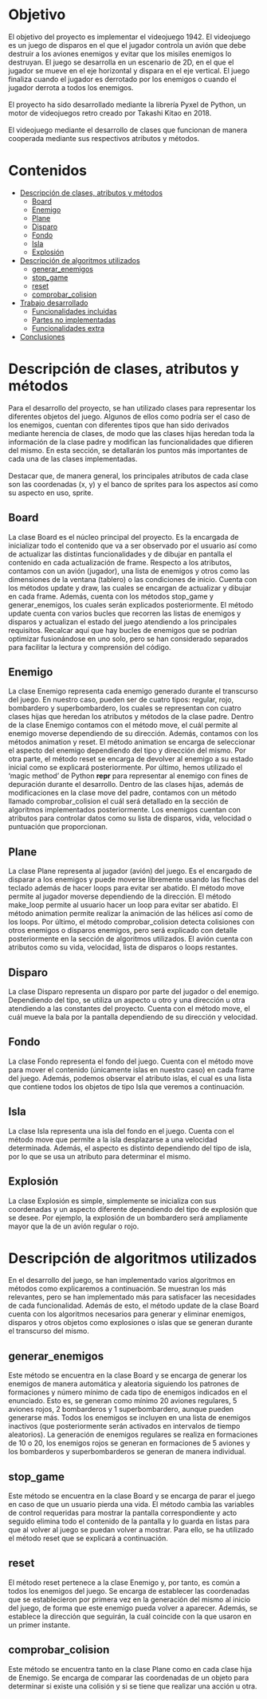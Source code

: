 # Objetivo
El objetivo del proyecto es implementar el videojuego 1942. El videojuego es un juego de disparos en el que el jugador controla un avión que debe destruir a los aviones enemigos y evitar que los misiles enemigos lo destruyan. El juego se desarrolla en un escenario de 2D, en el que el jugador se mueve en el eje horizontal y dispara en el eje vertical. El juego finaliza cuando el jugador es derrotado por los enemigos o cuando el jugador derrota a todos los enemigos.
<br><br>
El proyecto ha sido desarrollado mediante la librería Pyxel de Python, un motor de videojuegos retro creado por Takashi Kitao en 2018.
<br><br>
El videojuego mediante el desarrollo de clases que funcionan de manera cooperada mediante sus respectivos atributos y métodos.

# Contenidos
- [Descripción de clases, atributos y métodos](#descripción-de-clases-atributos-y-métodos)
  - [Board](#board)
  - [Enemigo](#enemigo)
  - [Plane](#plane)
  - [Disparo](#disparo)
  - [Fondo](#fondo)
  - [Isla](#isla)
  - [Explosión](#explosión)
- [Descripción de algoritmos utilizados](#descripción-de-algoritmos-utilizados)
    - [generar_enemigos](#generar_enemigos)
    - [stop_game](#stop_game)
    - [reset](#reset)
    - [comprobar_colision](#comprobar_colision)
- [Trabajo desarrollado](#trabajo-desarrollado)
    - [Funcionalidades incluidas](#funcionalidades-incluidas)
    - [Partes no implementadas](#partes-no-implementadas)
    - [Funcionalidades extra](#funcionalidades-extra)
- [Conclusiones](#conclusiones)

# Descripción de clases, atributos y métodos
Para el desarrollo del proyecto, se han utilizado clases para representar los diferentes objetos del juego. Algunos de ellos como podría ser el caso de los enemigos, cuentan con diferentes tipos que han sido derivados mediante herencia de clases, de modo que las clases hijas heredan toda la información de la clase padre y modifican las funcionalidades que difieren del mismo. En esta sección, se detallarán los puntos más importantes de cada una de las clases implementadas.
<br><br>
Destacar que, de manera general, los principales atributos de cada clase son las coordenadas (x, y) y el banco de sprites para los aspectos así como su aspecto en uso, sprite.

## Board
La clase Board es el núcleo principal del proyecto. Es la encargada de inicializar todo el contenido que va a ser observado por el usuario así como de actualizar las distintas funcionalidades y de dibujar en pantalla el contenido en cada actualización de frame. Respecto a los atributos, contamos con un avión (jugador), una lista de enemigos y otros como las dimensiones de la ventana (tablero) o las condiciones de inicio. Cuenta con los métodos update y draw, las cuales se encargan de actualizar y dibujar en cada frame. Además, cuenta con los métodos stop_game y generar_enemigos, los cuales serán explicados posteriormente. El método update cuenta con varios bucles que recorren las listas de enemigos y disparos y actualizan el estado del juego atendiendo a los principales requisitos. Recalcar aquí que hay bucles de enemigos que se podrían optimizar fusionándose en uno solo, pero se han considerado separados para facilitar la lectura y comprensión del código.

## Enemigo
La clase Enemigo representa cada enemigo generado durante el transcurso del juego. En nuestro caso, pueden ser de cuatro tipos: regular, rojo, bombardero y superbombardero, los cuales se representan con cuatro clases hijas que heredan los atributos y métodos de la clase padre. Dentro de la clase Enemigo contamos con el método move, el cuál permite al enemigo moverse dependiendo de su dirección. Además, contamos con los métodos animation y reset. El método animation se encarga de seleccionar el aspecto del enemigo dependiendo del tipo y dirección del mismo. Por otra parte, el método reset se encarga de devolver al enemigo a su estado inicial como se explicará posteriormente. Por último, hemos utilizado el ‘magic method’ de Python __repr__ para representar al enemigo con fines de depuración durante el desarrollo. Dentro de las clases hijas, además de modificaciones en la clase move del padre, contamos con un método llamado comprobar_colision el cuál será detallado en la sección de algoritmos implementados posteriormente. Los enemigos cuentan con atributos para controlar datos como su lista de disparos, vida, velocidad o puntuación que proporcionan.

## Plane
La clase Plane representa al jugador (avión) del juego. Es el encargado de disparar a los enemigos y puede moverse libremente usando las flechas del teclado además de hacer loops para evitar ser abatido. El método move permite al jugador moverse dependiendo de la dirección. El método make_loop permite al usuario hacer un loop para evitar ser abatido. El método animation permite realizar la animación de las hélices así como de los loops. Por último, el método comprobar_colision detecta colisiones con otros enemigos o disparos enemigos, pero será explicado con detalle posteriormente en la sección de algoritmos utilizados. El avión cuenta con atributos como su vida, velocidad, lista de disparos o loops restantes.

## Disparo
La clase Disparo representa un disparo por parte del jugador o del enemigo. Dependiendo del tipo, se utiliza un aspecto u otro y una dirección u otra atendiendo a las constantes del proyecto. Cuenta con el método move, el cuál mueve la bala por la pantalla dependiendo de su dirección y velocidad.

## Fondo
La clase Fondo representa el fondo del juego. Cuenta con el método move para mover el contenido (únicamente islas en nuestro caso) en cada frame del juego. Además, podemos observar el atributo islas, el cual es una lista que contiene todos los objetos de tipo Isla que veremos a continuación.

## Isla
La clase Isla representa una isla del fondo en el juego. Cuenta con el método move que permite a la isla desplazarse a una velocidad determinada. Además, el aspecto es distinto dependiendo del tipo de isla, por lo que se usa un atributo para determinar el mismo.

## Explosión
La clase Explosión es simple, simplemente se inicializa con sus coordenadas y un aspecto diferente dependiendo del tipo de explosión que se desee. Por ejemplo, la explosión de un bombardero será ampliamente mayor que la de un avión regular o rojo.

# Descripción de algoritmos utilizados
En el desarrollo del juego, se han implementado varios algoritmos en métodos como explicaremos a continuación. Se muestran los más relevantes, pero se han implementado más para satisfacer las necesidades de cada funcionalidad. Además de esto, el método update de la clase Board cuenta con los algoritmos necesarios para generar y eliminar enemigos, disparos y otros objetos como explosiones o islas que se generan durante el transcurso del mismo.

## generar_enemigos
Este método se encuentra en la clase Board y se encarga de generar los enemigos de manera automática y aleatoria siguiendo los patrones de formaciones y número mínimo de cada tipo de enemigos indicados en el enunciado. Esto es, se generan como mínimo 20 aviones regulares, 5 aviones rojos, 2 bombarderos y 1 superbombardero, aunque pueden generarse más.
Todos los enemigos se incluyen en una lista de enemigos inactivos (que posteriormente serán activados en intervalos de tiempo aleatorios). La generación de enemigos regulares se realiza en formaciones de 10 o 20, los enemigos rojos se generan en formaciones de 5 aviones y los bombarderos y superbombarderos se generan de manera individual.

## stop_game
Este método se encuentra en la clase Board y se encarga de parar el juego en caso de que un usuario pierda una vida. El método cambia las variables de control requeridas para mostrar la pantalla correspondiente y acto seguido elimina todo el contenido de la pantalla y lo guarda en listas para que al volver al juego se puedan volver a mostrar. Para ello, se ha utilizado el método reset que se explicará a continuación.

## reset
El método reset pertenece a la clase Enemigo y, por tanto, es común a todos los enemigos del juego. Se encarga de establecer las coordenadas que se establecieron por primera vez en la generación del mismo al inicio del juego, de forma que este enemigo pueda volver a aparecer. Además, se establece la dirección que seguirán, la cuál coincide con la que usaron en un primer instante.

## comprobar_colision
Este método se encuentra tanto en la clase Plane como en cada clase hija de Enemigo. Se encarga de comparar las coordenadas de un objeto para determinar si existe una colisión y si se tiene que realizar una acción u otra.
